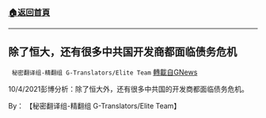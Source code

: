 ###  [:house:返回首頁](https://github.com/ourhimalayas/txt)
---


## 除了恒大，还有很多中共国开发商都面临债务危机
` 秘密翻译组-精翻组 G-Translators/Elite Team` [轉載自GNews](https://gnews.org/zh-hans/1574928/)

10/4/2021彭博分析：除了恒大外，还有很多中共国的开发商都面临债务危机。

By： 【秘密翻译组-精翻组 G-Translators/Elite Team】
